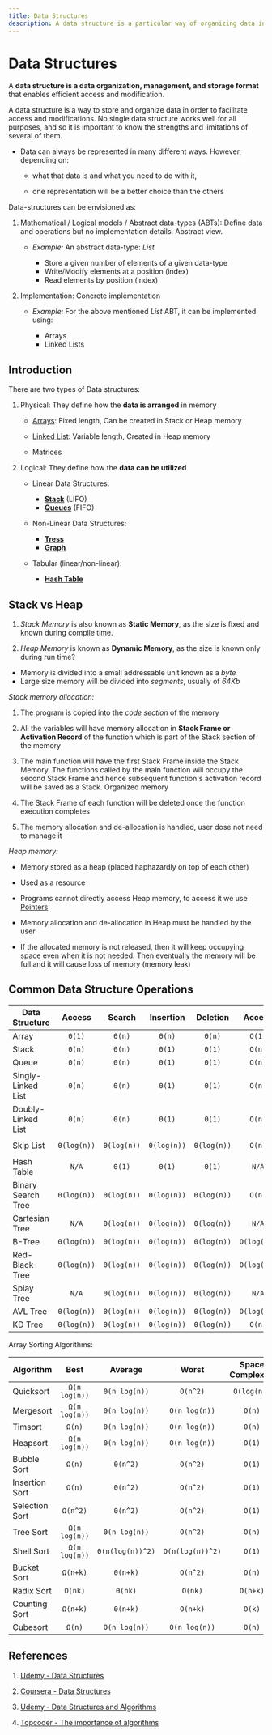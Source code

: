 ```yaml
---
title: Data Structures
description: A data structure is a particular way of organizing data in a computer.
---
```


# Data Structures

A **data structure is a data organization, management, and storage format** that enables efficient access and modification.

A data structure is a way to store and organize data in order to facilitate access and modifications. No single data structure works well for all purposes, and so it is important to know the strengths and limitations of several of them.

- Data can always be represented in many different ways. However, depending on:

  - what that data is and what you need to do with it,

  - one representation will be a better choice than the others

Data-structures can be envisioned as:

1. Mathematical / Logical models / Abstract data-types (ABTs): Define data and operations but no implementation details. Abstract view.

   - _Example:_ An abstract data-type: _List_

     - Store a given number of elements of a given data-type
     - Write/Modify elements at a position (index)
     - Read elements by position (index)

2. Implementation: Concrete implementation

   - _Example:_ For the above mentioned _List_ ABT, it can be implemented using:

     - Arrays
     - Linked Lists

## Introduction

There are two types of Data structures:

1. Physical: They define how the **data is arranged** in memory

   - [Arrays](./Arrays.md): Fixed length, Can be created in Stack or Heap memory

   - [Linked List](./Linked_List.md): Variable length, Created in Heap memory

   - Matrices

2. Logical: They define how the **data can be utilized**

   - Linear Data Structures:

     - [**Stack**](./Stack.md) (LIFO)
     - [**Queues**](./Queue.md) (FIFO)

   - Non-Linear Data Structures:

     - [**Tress**](./Trees.md)
     - [**Graph**](./Graph.md)

   - Tabular (linear/non-linear):

     - [**Hash Table**](./Hash_Table.md)

## Stack vs Heap

1. _Stack Memory_ is also known as **Static Memory**, as the size is fixed and known during compile time.

2. _Heap Memory_ is known as **Dynamic Memory**, as the size is known only during run time?

- Memory is divided into a small addressable unit known as a _byte_
- Large size memory will be divided into _segments_, usually of _64Kb_

_Stack memory allocation:_

1. The program is copied into the _code section_ of the memory

2. All the variables will have memory allocation in **Stack Frame or Activation Record** of the function which is part of the Stack section of the memory

3. The main function will have the first Stack Frame inside the Stack Memory. The functions called by the main function will occupy the second Stack Frame and hence subsequent function's activation record will be saved as a Stack. Organized memory

4. The Stack Frame of each function will be deleted once the function execution completes

5. The memory allocation and de-allocation is handled, user dose not need to manage it

_Heap memory:_

- Memory stored as a heap (placed haphazardly on top of each other)

- Used as a resource

- Programs cannot directly access Heap memory, to access it we use [Pointers](../../../Languages/C-CPP/C-Cpp_Concepts.md#pointers)

- Memory allocation and de-allocation in Heap must be handled by the user

- If the allocated memory is not released, then it will keep occupying space even when it is not needed. Then eventually the memory will be full and it will cause loss of memory (memory leak)

## Common Data Structure Operations

| Data Structure     |   Access    |   Search    |  Insertion  |  Deletion   |   Access    |   Search    |  Insertion  |  Deletion   | Space Complexity |
| ------------------ | :---------: | :---------: | :---------: | :---------: | :---------: | :---------: | :---------: | :---------: | :--------------: |
| Array              |   `Θ(1)`    |   `Θ(n)`    |   `Θ(n)`    |   `Θ(n)`    |   `O(1)`    |   `O(n)`    |   `O(n)`    |   `O(n)`    |      `O(n)`      |
| Stack              |   `Θ(n)`    |   `Θ(n)`    |   `Θ(1)`    |   `Θ(1)`    |   `O(n)`    |   `O(n)`    |   `O(1)`    |   `O(1)`    |      `O(n)`      |
| Queue              |   `Θ(n)`    |   `Θ(n)`    |   `Θ(1)`    |   `Θ(1)`    |   `O(n)`    |   `O(n)`    |   `O(1)`    |   `O(1)`    |      `O(n)`      |
| Singly-Linked List |   `Θ(n)`    |   `Θ(n)`    |   `Θ(1)`    |   `Θ(1)`    |   `O(n)`    |   `O(n)`    |   `O(1)`    |   `O(1)`    |      `O(n)`      |
| Doubly-Linked List |   `Θ(n)`    |   `Θ(n)`    |   `Θ(1)`    |   `Θ(1)`    |   `O(n)`    |   `O(n)`    |   `O(1)`    |   `O(1)`    |      `O(n)`      |
| Skip List          | `Θ(log(n))` | `Θ(log(n))` | `Θ(log(n))` | `Θ(log(n))` |   `O(n)`    |   `O(n)`    |   `O(n)`    |   `O(n)`    |  `O(n log(n))`   |
| Hash Table         |    `N/A`    |   `Θ(1)`    |   `Θ(1)`    |   `Θ(1)`    |    `N/A`    |   `O(n)`    |   `O(n)`    |   `O(n)`    |      `O(n)`      |
| Binary Search Tree | `Θ(log(n))` | `Θ(log(n))` | `Θ(log(n))` | `Θ(log(n))` |   `O(n)`    |   `O(n)`    |   `O(n)`    |   `O(n)`    |      `O(n)`      |
| Cartesian Tree     |    `N/A`    | `Θ(log(n))` | `Θ(log(n))` | `Θ(log(n))` |    `N/A`    |   `O(n)`    |   `O(n)`    |   `O(n)`    |      `O(n)`      |
| B-Tree             | `Θ(log(n))` | `Θ(log(n))` | `Θ(log(n))` | `Θ(log(n))` | `O(log(n))` | `O(log(n))` | `O(log(n))` | `O(log(n))` |      `O(n)`      |
| Red-Black Tree     | `Θ(log(n))` | `Θ(log(n))` | `Θ(log(n))` | `Θ(log(n))` | `O(log(n))` | `O(log(n))` | `O(log(n))` | `O(log(n))` |      `O(n)`      |
| Splay Tree         |    `N/A`    | `Θ(log(n))` | `Θ(log(n))` | `Θ(log(n))` |    `N/A`    | `O(log(n))` | `O(log(n))` | `O(log(n))` |      `O(n)`      |
| AVL Tree           | `Θ(log(n))` | `Θ(log(n))` | `Θ(log(n))` | `Θ(log(n))` | `O(log(n))` | `O(log(n))` | `O(log(n))` | `O(log(n))` |      `O(n)`      |
| KD Tree            | `Θ(log(n))` | `Θ(log(n))` | `Θ(log(n))` | `Θ(log(n))` |   `O(n)`    |   `O(n)`    |   `O(n)`    |   `O(n)`    |      `O(n)`      |

Array Sorting Algorithms:

| Algorithm      |     Best      |     Average      |      Worst       | Space Complexity |
| -------------- | :-----------: | :--------------: | :--------------: | :--------------: |
| Quicksort      | `Ω(n log(n))` |  `Θ(n log(n))`   |     `O(n^2)`     |   `O(log(n))`    |
| Mergesort      | `Ω(n log(n))` |  `Θ(n log(n))`   |  `O(n log(n))`   |      `O(n)`      |
| Timsort        |    `Ω(n)`     |  `Θ(n log(n))`   |  `O(n log(n))`   |      `O(n)`      |
| Heapsort       | `Ω(n log(n))` |  `Θ(n log(n))`   |  `O(n log(n))`   |      `O(1)`      |
| Bubble Sort    |    `Ω(n)`     |     `Θ(n^2)`     |     `O(n^2)`     |      `O(1)`      |
| Insertion Sort |    `Ω(n)`     |     `Θ(n^2)`     |     `O(n^2)`     |      `O(1)`      |
| Selection Sort |   `Ω(n^2)`    |     `Θ(n^2)`     |     `O(n^2)`     |      `O(1)`      |
| Tree Sort      | `Ω(n log(n))` |  `Θ(n log(n))`   |     `O(n^2)`     |      `O(n)`      |
| Shell Sort     | `Ω(n log(n))` | `Θ(n(log(n))^2)` | `O(n(log(n))^2)` |      `O(1)`      |
| Bucket Sort    |   `Ω(n+k)`    |     `Θ(n+k)`     |     `O(n^2)`     |      `O(n)`      |
| Radix Sort     |    `Ω(nk)`    |     `Θ(nk)`      |     `O(nk)`      |     `O(n+k)`     |
| Counting Sort  |   `Ω(n+k)`    |     `Θ(n+k)`     |     `O(n+k)`     |      `O(k)`      |
| Cubesort       |    `Ω(n)`     |  `Θ(n log(n))`   |  `O(n log(n))`   |      `O(n)`      |

## References

1. [Udemy - Data Structures](https://tcsglobal.udemy.com/course/datastructurescncpp/learn/lecture/13319372#overview)

2. [Coursera - Data Structures](https://www.coursera.org/learn/data-structures)

3. [Udemy - Data Structures and Algorithms](https://tcsglobal.udemy.com/course/learn-data-structure-algorithms-with-java-interview/learn/lecture/13778082#overview)

4. [Topcoder - The importance of algorithms](https://www.topcoder.com/community/competitive-programming/tutorials/the-importance-of-algorithms/)

